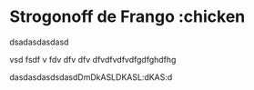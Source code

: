 # Strogonoff de Frango :chicken
dsadasdasdasd

vsd
fsdf
v
fdv
dfv
dfv
dfvdfvdfvdfgdfghdfhg


dasdasdasdsdasdDmDkASLDKASL:dKAS:d


